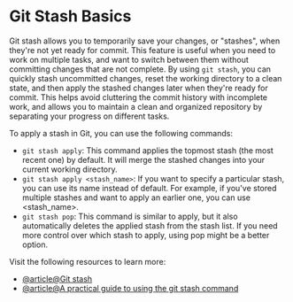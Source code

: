 # Git Stash Basics

Git stash allows you to temporarily save your changes, or "stashes", when they're not yet ready for commit. This feature is useful when you need to work on multiple tasks, and want to switch between them without committing changes that are not complete. By using `git stash`, you can quickly stash uncommitted changes, reset the working directory to a clean state, and then apply the stashed changes later when they're ready for commit. This helps avoid cluttering the commit history with incomplete work, and allows you to maintain a clean and organized repository by separating your progress on different tasks.

To apply a stash in Git, you can use the following commands:

- `git stash apply`: This command applies the topmost stash (the most recent one) by default. It will merge the stashed changes into your current working directory.
- `git stash apply <stash_name>`: If you want to specify a particular stash, you can use its name instead of default. For example, if you've stored multiple stashes and want to apply an earlier one, you can use <stash_name>.
- `git stash pop`: This command is similar to apply, but it also automatically deletes the applied stash from the stash list. If you need more control over which stash to apply, using pop might be a better option.

Visit the following resources to learn more:

- [@article@Git stash](https://www.atlassian.com/git/tutorials/saving-changes/git-stash)
- [@article@A practical guide to using the git stash command](https://opensource.com/article/21/4/git-stash)